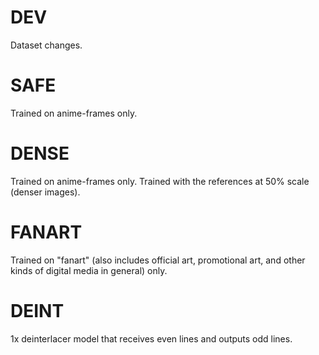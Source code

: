# DEV
Dataset changes.

# SAFE
Trained on anime-frames only.

# DENSE
Trained on anime-frames only. Trained with the references at 50% scale (denser images).

# FANART
Trained on "fanart" (also includes official art, promotional art, and other kinds of digital media in general) only.

# DEINT
1x deinterlacer model that receives even lines and outputs odd lines.
